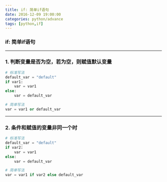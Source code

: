 ```yaml
---
title: if: 简单if语句
date: 2016-12-09 19:00:00
categories: python/advance
tags: [python,if]
---
```

### if: 简单if语句

---

### 1. 判断变量是否为空，若为空，则赋值默认变量
``` python
# 标准写法
default_var = "default"
if var1:
    var = var1
else:
    var = default_var

# 简单写法
var = var1 or default_var
```

---

### 2. 条件和赋值的变量非同一个时
``` python
# 标准写法
default_var = "default"
if var2:
    var = var1
else:
    var = default_var

# 简单写法
var = var1 if var2 else default_var
```
